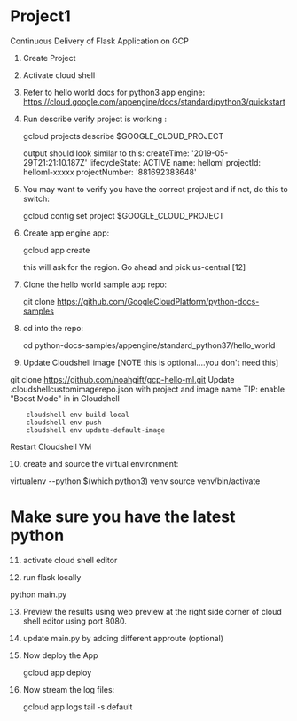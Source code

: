 # Project1
Continuous Delivery of Flask Application on GCP 

1. Create Project
2. Activate cloud shell
3. Refer to hello world docs for python3 app engine: https://cloud.google.com/appengine/docs/standard/python3/quickstart
4. Run describe
   verify project is working :
   
   gcloud projects describe $GOOGLE_CLOUD_PROJECT
   
   output should look similar to this:
createTime: '2019-05-29T21:21:10.187Z'
lifecycleState: ACTIVE
name: helloml
projectId: helloml-xxxxx
projectNumber: '881692383648'

5. You may want to verify you have the correct project and if not, do this to switch:
   
   gcloud config set project $GOOGLE_CLOUD_PROJECT
   
6. Create app engine app:
 
   gcloud app create
   
   this will ask for the region. Go ahead and pick us-central [12]
   
7. Clone the hello world sample app repo:
    
    git clone https://github.com/GoogleCloudPlatform/python-docs-samples
    
8. cd into the repo:
   
   cd python-docs-samples/appengine/standard_python37/hello_world

9. Update Cloudshell image [NOTE this is optional....you don't need this]

  
git clone https://github.com/noahgift/gcp-hello-ml.git
Update .cloudshellcustomimagerepo.json with project and image name
TIP: enable "Boost Mode" in in Cloudshell

        cloudshell env build-local
        cloudshell env push
        cloudshell env update-default-image


Restart Cloudshell VM

10. create and source the virtual environment:

   virtualenv --python $(which python3) venv
   source venv/bin/activate
# Make sure you have the latest python 

11. activate cloud shell editor

12. run flask locally
   
   python main.py
   
13. Preview the results using web preview at the right side corner of cloud shell editor using port 8080.

14.  update main.py by adding different approute (optional)

15. Now deploy the App
    
    gcloud app deploy
    
16. Now stream the log files:
    
    gcloud app logs tail -s default

